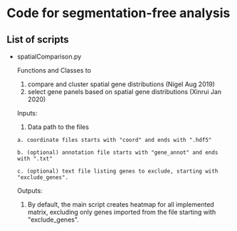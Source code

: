 # Code for segmentation-free analysis
## List of scripts
- spatialComparison.py
  
  Functions and Classes to 
  1. compare and cluster spatial gene distributions (Nigel Aug 2019)
  2. select gene panels based on spatial gene distributions (Xinrui Jan 2020)
  
  Inputs:
    1. Data path to the files
      
      a. coordinate files starts with "coord" and ends with ".hdf5"
      
      b. (optional) annotation file starts with "gene_annot" and ends with ".txt"
      
      c. (optional) text file listing genes to exclude, starting with "exclude_genes".
      
   Outputs: 
     1. By default, the main script creates heatmap for all implemented matrix, excluding only genes imported from the file starting with "exclude_genes".
   
